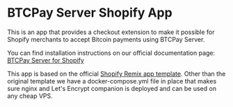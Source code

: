 # BTCPay Server Shopify App

This is an app that provides a checkout extension to make it possible for Shopify merchants to accept Bitcoin payments using BTCPay Server.

You can find installation instructions on our official documentation page: [BTCPay Server for Shopify](https://docs.btcpayserver.org/Shopify-v2/)

This app is based on the official [Shopify Remix app template](https://github.com/Shopify/shopify-app-template-remix). Other than the original template we have a docker-compose.yml file in place that makes sure nginx and Let's Encrypt companion is deployed and can be used on any cheap VPS. 
